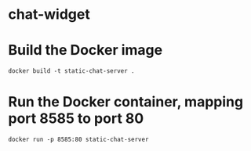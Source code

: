 # chat-widget

# Build the Docker image
```docker build -t static-chat-server .```

# Run the Docker container, mapping port 8585 to port 80
```docker run -p 8585:80 static-chat-server```